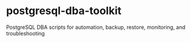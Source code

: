 # postgresql-dba-toolkit
PostgreSQL DBA scripts for automation, backup, restore, monitoring, and troubleshooting
